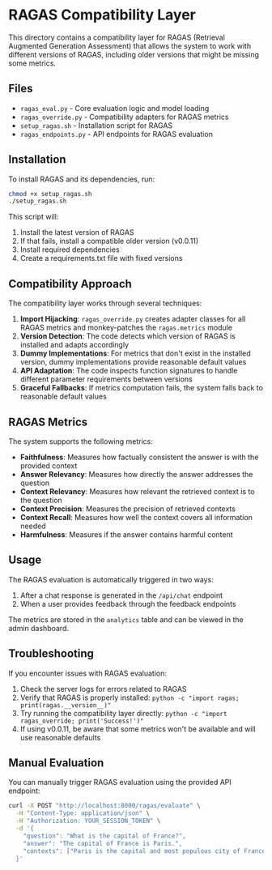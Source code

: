 # RAGAS Compatibility Layer

This directory contains a compatibility layer for RAGAS (Retrieval Augmented Generation Assessment) that allows the system to work with different versions of RAGAS, including older versions that might be missing some metrics.

## Files

- `ragas_eval.py` - Core evaluation logic and model loading
- `ragas_override.py` - Compatibility adapters for RAGAS metrics
- `setup_ragas.sh` - Installation script for RAGAS
- `ragas_endpoints.py` - API endpoints for RAGAS evaluation

## Installation

To install RAGAS and its dependencies, run:

```bash
chmod +x setup_ragas.sh
./setup_ragas.sh
```

This script will:
1. Install the latest version of RAGAS
2. If that fails, install a compatible older version (v0.0.11)
3. Install required dependencies
4. Create a requirements.txt file with fixed versions

## Compatibility Approach

The compatibility layer works through several techniques:

1. **Import Hijacking**: `ragas_override.py` creates adapter classes for all RAGAS metrics and monkey-patches the `ragas.metrics` module
2. **Version Detection**: The code detects which version of RAGAS is installed and adapts accordingly
3. **Dummy Implementations**: For metrics that don't exist in the installed version, dummy implementations provide reasonable default values
4. **API Adaptation**: The code inspects function signatures to handle different parameter requirements between versions
5. **Graceful Fallbacks**: If metrics computation fails, the system falls back to reasonable default values

## RAGAS Metrics

The system supports the following metrics:

- **Faithfulness**: Measures how factually consistent the answer is with the provided context
- **Answer Relevancy**: Measures how directly the answer addresses the question
- **Context Relevancy**: Measures how relevant the retrieved context is to the question
- **Context Precision**: Measures the precision of retrieved contexts
- **Context Recall**: Measures how well the context covers all information needed
- **Harmfulness**: Measures if the answer contains harmful content

## Usage

The RAGAS evaluation is automatically triggered in two ways:

1. After a chat response is generated in the `/api/chat` endpoint
2. When a user provides feedback through the feedback endpoints

The metrics are stored in the `analytics` table and can be viewed in the admin dashboard.

## Troubleshooting

If you encounter issues with RAGAS evaluation:

1. Check the server logs for errors related to RAGAS
2. Verify that RAGAS is properly installed: `python -c "import ragas; print(ragas.__version__)"`
3. Try running the compatibility layer directly: `python -c "import ragas_override; print('Success!')"`
4. If using v0.0.11, be aware that some metrics won't be available and will use reasonable defaults

## Manual Evaluation

You can manually trigger RAGAS evaluation using the provided API endpoint:

```bash
curl -X POST "http://localhost:8000/ragas/evaluate" \
  -H "Content-Type: application/json" \
  -H "Authorization: YOUR_SESSION_TOKEN" \
  -d '{
    "question": "What is the capital of France?",
    "answer": "The capital of France is Paris.",
    "contexts": ["Paris is the capital and most populous city of France."]
  }'
``` 